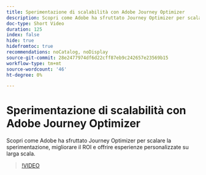 ```yaml
---
title: Sperimentazione di scalabilità con Adobe Journey Optimizer
description: Scopri come Adobe ha sfruttato Journey Optimizer per scalare la sperimentazione, migliorare il ROI e offrire esperienze personalizzate su larga scala.
doc-type: Short Video
duration: 125
index: false
hide: true
hidefromtoc: true
recommendations: noCatalog, noDisplay
source-git-commit: 28e2477974df6d22cff87eb9c242657e23569b15
workflow-type: tm+mt
source-wordcount: '46'
ht-degree: 0%

---
```



# Sperimentazione di scalabilità con Adobe Journey Optimizer

Scopri come Adobe ha sfruttato Journey Optimizer per scalare la sperimentazione, migliorare il ROI e offrire esperienze personalizzate su larga scala.

<!-- 72_S531_3442531_124_scaling-experimentation-with-adobe-journey-optimizer -->
>[!VIDEO](https://video.tv.adobe.com/v/3458240/?learn=on&enablevpops=true)
